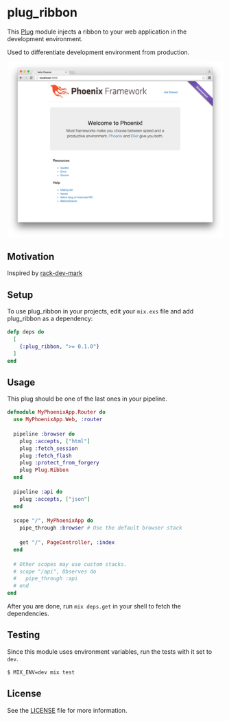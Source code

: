 # plug_ribbon

This [Plug](https://github.com/elixir-lang/plug) module injects a ribbon to your web application in the development environment.

Used to differentiate development environment from production.

![](priv/static/screenshot.png)

## Motivation

Inspired by [rack-dev-mark](https://github.com/dtaniwaki/rack-dev-mark)

## Setup

To use plug_ribbon in your projects, edit your `mix.exs` file and add plug_ribbon as a dependency:

```elixir
defp deps do
  [
    {:plug_ribbon, ">= 0.1.0"}
  ]
end
```

## Usage

This plug should be one of the last ones in your pipeline.

```elixir
defmodule MyPhoenixApp.Router do
  use MyPhoenixApp.Web, :router

  pipeline :browser do
    plug :accepts, ["html"]
    plug :fetch_session
    plug :fetch_flash
    plug :protect_from_forgery
    plug Plug.Ribbon
  end

  pipeline :api do
    plug :accepts, ["json"]
  end

  scope "/", MyPhoenixApp do
    pipe_through :browser # Use the default browser stack

    get "/", PageController, :index
  end

  # Other scopes may use custom stacks.
  # scope "/api", Observes do
  #   pipe_through :api
  # end
end
```

After you are done, run `mix deps.get` in your shell to fetch the dependencies.

## Testing

Since this module uses environment variables, run the tests with it set to `dev`.

```bash
$ MIX_ENV=dev mix test
```

## License

See the [LICENSE](LICENSE) file for more information.

